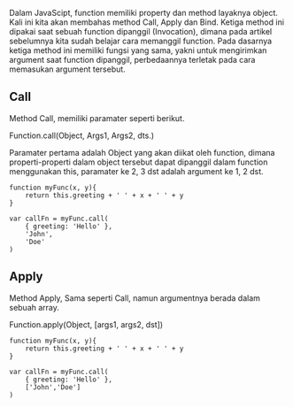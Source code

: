 Dalam JavaScipt, function memiliki property dan method layaknya object. Kali ini kita akan membahas method Call, Apply dan Bind. Ketiga method ini dipakai saat sebuah function dipanggil (Invocation), dimana pada artikel sebelumnya kita sudah belajar cara memanggil function. Pada dasarnya ketiga method ini memiliki fungsi yang sama, yakni untuk mengirimkan argument saat function dipanggil, perbedaannya terletak pada cara memasukan argument tersebut.

## Call

Method Call, memiliki paramater seperti berikut.

Function.call(Object, Args1, Args2, dts.)

Paramater pertama adalah Object yang akan diikat oleh function, dimana properti-properti dalam object tersebut dapat dipanggil dalam function menggunakan this, paramater ke 2, 3 dst adalah argument ke 1, 2 dst.

```
function myFunc(x, y){
    return this.greeting + ' ' + x + ' ' + y
}

var callFn = myFunc.call(
    { greeting: 'Hello' },
    'John',
    'Doe'
)
```

## Apply

Method Apply, Sama seperti Call, namun argumentnya berada dalam sebuah array.

Function.apply(Object, [args1, args2, dst])

```
function myFunc(x, y){
    return this.greeting + ' ' + x + ' ' + y
}

var callFn = myFunc.call(
    { greeting: 'Hello' },
    ['John','Doe']
)
```